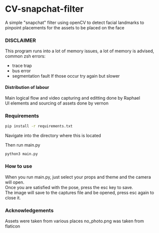# CV-snapchat-filter

A simple "snapchat" filter using openCV to detect facial landmarks to pinpoint placements for the assets to be placed on the face

### DISCLAIMER

This program runs into a lot of memory issues, a lot of memory is advised, common zsh errors:
* trace trap
* bus error
* segmentation fault
If those occur try again but slower

#### Distribution of labour

Main logical flow and video capturing and editting done by Raphael\
UI elements and sourcing of assets done by vernon

### Requirements

```sh
pip install -r requirements.txt
```

Navigate into the directory where this is located

Then run main.py

```sh
python3 main.py
```

### How to use

When you run main.py, just select your props and theme and the camera will open.\
Once you are satisfied with the pose, press the esc key to save.\
The image will save to the captures file and be opened, press esc again to close it.

### Acknowledgements

Assets were taken from various places
no_photo.png was taken from flaticon
